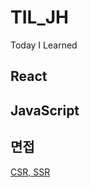 # TIL_JH

Today I Learned

## React

## JavaScript

## 면접
[CSR, SSR](https://github.com/Jae-hong-lee/TIL_JH/tree/main/%EB%A9%B4%EC%A0%91%EB%8C%80%EB%B9%84/SPA%2C%20MPA)
